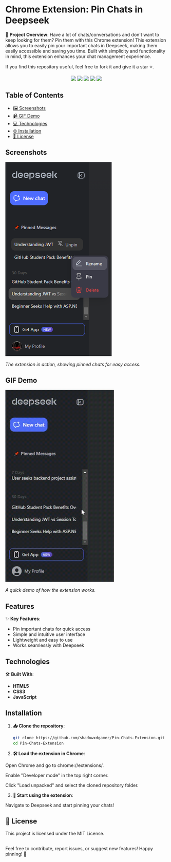 # Chrome Extension: Pin Chats in Deepseek

📝 **Project Overview**: Have a lot of chats/conversations and don't want to keep looking for them? Pin them with this Chrome extension! This extension allows you to easily pin your important chats in Deepseek, making them easily accessible and saving you time. Built with simplicity and functionality in mind, this extension enhances your chat management experience.

If you find this repository useful, feel free to fork it and give it a star ⭐.

<div align="center">
  <img src="https://img.shields.io/github/issues/shadowxdgamer/DeepSeekPin?style=for-the-badge&logo=appveyor" />
  <img src="https://img.shields.io/github/forks/shadowxdgamer/DeepSeekPin?style=for-the-badge&logo=appveyor" />
  <img src="https://img.shields.io/github/stars/shadowxdgamer/DeepSeekPin?style=for-the-badge&logo=appveyor" />
  <img src="https://img.shields.io/github/license/shadowxdgamer/DeepSeekPin?style=for-the-badge&logo=appveyor" />
  <a>
    <img src="https://api.visitorbadge.io/api/visitors?path=https%3A%2F%2Fgithub.com%2Fshadowxdgamer%2FDeepSeekPin&countColor=%23263759" />
  </a>
</div>

## Table of Contents

- [🖼️ Screenshots](#screenshots)
- [📹 GIF Demo](#gif-demo)
- [💻 Technologies](#technologies)
- [⚙️ Installation](#installation)
- [📜 License](#license)

## Screenshots

![📌 Pinned Chats](resources/Pin.png)

_The extension in action, showing pinned chats for easy access._

## GIF Demo

![📌 Pin Chats Demo](resources/PinChats.gif)

_A quick demo of how the extension works._

## Features

✨ **Key Features**:

- Pin important chats for quick access
- Simple and intuitive user interface
- Lightweight and easy to use
- Works seamlessly with Deepseek

## Technologies

🛠️ **Built With**:

- **HTML5**
- **CSS3**
- **JavaScript**

## Installation

1. **📥 Clone the repository**:

   ```bash
   git clone https://github.com/shadowxdgamer/Pin-Chats-Extension.git
   cd Pin-Chats-Extension

   ```

2. **🛠️ Load the extension in Chrome**:

Open Chrome and go to chrome://extensions/.

Enable "Developer mode" in the top right corner.

Click "Load unpacked" and select the cloned repository folder.

3. **🚀 Start using the extension**:

Navigate to Deepseek and start pinning your chats!

## 📄 License

This project is licensed under the MIT License.

##
Feel free to contribute, report issues, or suggest new features! Happy pinning! 📌
